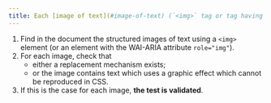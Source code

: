 ```yaml
---
title: Each [image of text](#image-of-text) (`<img>` tag or tag having a WAI-ARIA `role="img"` attribute) [conveying information](#image-conveying-information), in the absence of a [replacement mechanism](#replacement-mechanism), must if possible be replaced by [styled text](#styled-text). Is this rule respected (excluding special cases)?
---
```


1. Find in the document the structured images of text using a `<img>` element (or an element with the WAI-ARIA attribute `role="img"`).
2. For each image, check that
   - either a replacement mechanism exists;
   - or the image contains text which uses a graphic effect which cannot be reproduced in CSS.
3. If this is the case for each image, **the test is validated**.
